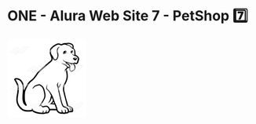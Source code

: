 # ONE - Alura Web Site 7 - PetShop 7️⃣

![NPM](https://github.com/jhonncamarg0/ONE-Web-7-PetShop/blob/main/assets/img/logo.png)
